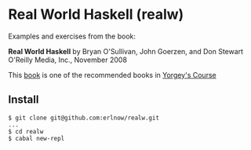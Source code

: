 # Real World Haskell (realw)

Examples and exercises from the book:

  **Real World Haskell**
  by Bryan O'Sullivan, John Goerzen, and Don Stewart
  O'Reilly Media, Inc., November 2008

This [book][rwh] is one of the recommended books in [Yorgey's Course][yoc]

[rwh]: http://book.realworldhaskell.org/read/
[yoc]: https://www.seas.upenn.edu/~cis194/spring13/lectures.html

## Install

~~~
$ git clone git@github.com:erlnow/realw.git
...
$ cd realw
$ cabal new-repl 
~~~
